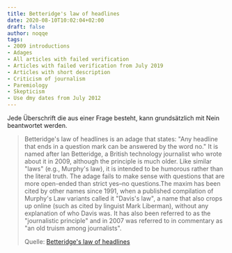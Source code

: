 ```yaml
---
title: Betteridge's law of headlines
date: 2020-08-10T10:02:04+02:00
draft: false
author: noqqe
tags:
- 2009 introductions
- Adages
- All articles with failed verification
- Articles with failed verification from July 2019
- Articles with short description
- Criticism of journalism
- Paremiology
- Skepticism
- Use dmy dates from July 2012
---
```


Jede Überschrift die aus einer Frage besteht, kann grundsätzlich mit Nein
beantwortet werden.

> Betteridge's law of headlines is an adage that states: "Any headline that ends
> in a question mark can be answered by the word no." It is named after Ian
> Betteridge, a British technology journalist who wrote about it in 2009,
> although the principle is much older. Like similar "laws" (e.g., Murphy's
> law), it is intended to be humorous rather than the literal truth. The adage
> fails to make sense with questions that are more open-ended than strict yes–no
> questions.The maxim has been cited by other names since 1991, when a published
> compilation of Murphy's Law variants called it "Davis's law", a name that also
> crops up online (such as cited by linguist Mark Liberman), without any
> explanation of who Davis was. It has also been referred to as the
> "journalistic principle" and in 2007 was referred to in commentary as "an old
> truism among journalists".
>
> Quelle: [Betteridge's law of headlines](https://en.wikipedia.org/wiki/Betteridge%27s_law_of_headlines)
